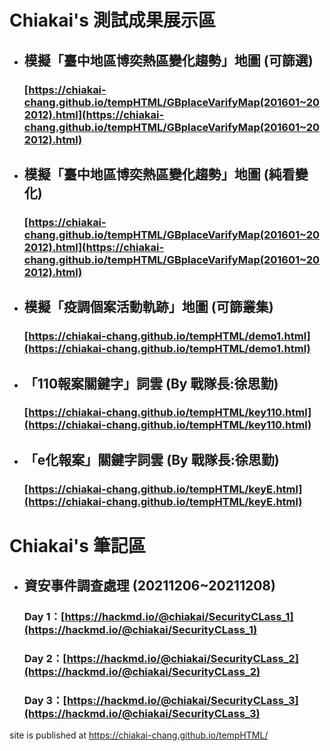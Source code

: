 # Chiakai's 測試成果展示區

* ## 模擬「臺中地區博奕熱區變化趨勢」地圖 (可篩選)
  ### [https://chiakai-chang.github.io/tempHTML/GBplaceVarifyMap(201601~202012).html](https://chiakai-chang.github.io/tempHTML/GBplaceVarifyMap(201601~202012).html)

* ## 模擬「臺中地區博奕熱區變化趨勢」地圖 (純看變化)
  ### [https://chiakai-chang.github.io/tempHTML/GBplaceVarifyMap(201601~202012).html](https://chiakai-chang.github.io/tempHTML/GBplaceVarifyMap(201601~202012).html)

* ## 模擬「疫調個案活動軌跡」地圖 (可篩叢集)
  ### [https://chiakai-chang.github.io/tempHTML/demo1.html](https://chiakai-chang.github.io/tempHTML/demo1.html)

* ## 「110報案關鍵字」詞雲 (By 戰隊長:徐思勤)
  ### [https://chiakai-chang.github.io/tempHTML/key110.html](https://chiakai-chang.github.io/tempHTML/key110.html)

* ## 「e化報案」關鍵字詞雲 (By 戰隊長:徐思勤)
  ### [https://chiakai-chang.github.io/tempHTML/keyE.html](https://chiakai-chang.github.io/tempHTML/keyE.html)


# Chiakai's 筆記區

* ## 資安事件調查處理 (20211206~20211208)
  ### Day 1：[https://hackmd.io/@chiakai/SecurityCLass_1](https://hackmd.io/@chiakai/SecurityCLass_1)
  ### Day 2：[https://hackmd.io/@chiakai/SecurityCLass_2](https://hackmd.io/@chiakai/SecurityCLass_2)
  ### Day 3：[https://hackmd.io/@chiakai/SecurityCLass_3](https://hackmd.io/@chiakai/SecurityCLass_3)
  
site is published at https://chiakai-chang.github.io/tempHTML/
